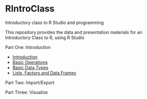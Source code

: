 # RIntroClass
Introductory class to R Studio and programming

This repository provides the data and presentation materials for an Introductory Class to R, using R Studio

Part One: Introduction

* [Introduction](docs/RIntro.md)
* [Basic Operations](docs/RBasics.md)
* [Basic Data Types](docs/RDataTypes.md)
* [Lists, Factors and Data Frames](docs/RListFrames.md)

Part Two: Import/Export

Part Three: Visualize